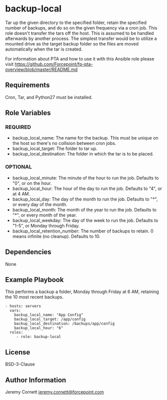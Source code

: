 # backup-local

Tar up the given directory to the specified folder, retain the specified number of backups, and do so on the given 
frequency via a cron job. This role doesn't transfer the tars off the host. This is assumed to be handled afterwards 
by another process. The simplest transfer would be to utilize a mounted drive as the target backup folder so the files 
are moved automatically when the tar is created.

For information about PTA and how to use it with this Ansible role please visit https://github.com/Forcepoint/fp-pta-overview/blob/master/README.md

## Requirements

Cron, Tar, and Python27 must be installed.

## Role Variables

### REQUIRED
* backup_local_name: The name for the backup. This must be unique on the host so there's no collision between cron jobs.
* backup_local_target: The folder to tar up.
* backup_local_destination: The folder in which the tar is to be placed.

### OPTIONAL
* backup_local_minute: The minute of the hour to run the job. Defaults to "0", or on the hour.
* backup_local_hour: The hour of the day to run the job. Defaults to "4", or at 4 AM.
* backup_local_day: The day of the month to run the job. Defaults to "*", or every day of the month.
* backup_local_month: The month of the year to run the job. Defaults to "*", or every month of the year.
* backup_local_weekday: The day of the week to run the job. Defaults to "1-5", or Monday through Friday.
* backup_local_retention_number: The number of backups to retain. 0 means infinite (no cleanup). Defaults to 10.

## Dependencies

None

## Example Playbook

This performs a backup a folder, Monday through Friday at 6 AM, retaining the 10 most recent backups.

    - hosts: servers
      vars:
        backup_local_name: "App Config"
        backup_local_target: /app/config
        backup_local_destination: /backups/app/config
        backup_local_hour: "6"
      roles:
         - role: backup-local

## License

BSD-3-Clause

## Author Information

Jeremy Cornett <jeremy.cornett@forcepoint.com>
